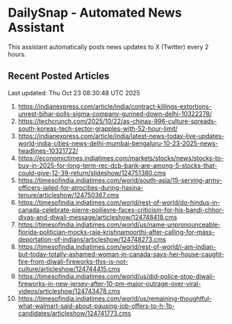 # DailySnap - Automated News Assistant

This assistant automatically posts news updates to X (Twitter) every 2 hours.

## Recent Posted Articles

Last updated: Thu Oct 23 08:30:48 UTC 2025

1. https://indianexpress.com/article/india/contract-killings-extortions-unrest-bihar-polls-sigma-company-gunned-down-delhi-10322278/
2. https://techcrunch.com/2025/10/22/as-chinas-996-culture-spreads-south-koreas-tech-sector-grapples-with-52-hour-limit/
3. https://indianexpress.com/article/india/latest-news-today-live-updates-world-india-cities-news-delhi-mumbai-bengaluru-10-23-2025-news-headlines-10321722/
4. https://economictimes.indiatimes.com/markets/stocks/news/stocks-to-buy-in-2025-for-long-term-rec-dcb-bank-are-among-5-stocks-that-could-give-12-39-return/slideshow/124751380.cms
5. https://timesofindia.indiatimes.com/world/south-asia/15-serving-army-officers-jailed-for-atrocities-during-hasina-tenure/articleshow/124750367.cms
6. https://timesofindia.indiatimes.com/world/rest-of-world/do-hindus-in-canada-celebrate-pierre-poilievre-faces-criticism-for-his-bandi-chhor-divas-and-diwali-message/articleshow/124748418.cms
7. https://timesofindia.indiatimes.com/world/us/name-unpronounceable-florida-politician-mocks-raja-krishnamoorthi-after-calling-for-mass-deportation-of-indians/articleshow/124748273.cms
8. https://timesofindia.indiatimes.com/world/rest-of-world/i-am-indian-but-today-totally-ashamed-woman-in-canada-says-her-house-caught-fire-from-diwali-fireworks-this-is-not-culture/articleshow/124744415.cms
9. https://timesofindia.indiatimes.com/world/us/did-police-stop-diwali-fireworks-in-new-jersey-after-10-pm-major-outrage-over-viral-videos/articleshow/124743478.cms
10. https://timesofindia.indiatimes.com/world/us/remaining-thoughtful-what-walmart-said-about-pausing-job-offers-to-h-1b-candidates/articleshow/124741773.cms
